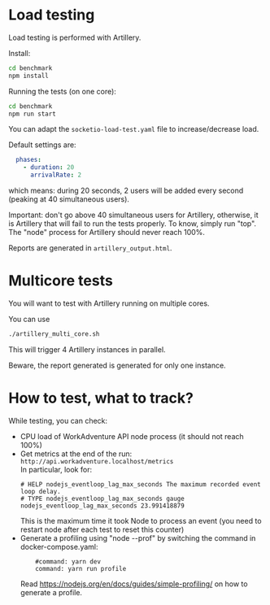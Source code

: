 # Load testing

Load testing is performed with Artillery.

Install:

```bash
cd benchmark
npm install
```

Running the tests (on one core):

```bash
cd benchmark
npm run start
```

You can adapt the `socketio-load-test.yaml` file to increase/decrease load.

Default settings are:

```yaml
  phases:
    - duration: 20
      arrivalRate: 2
```

which means: during 20 seconds, 2 users will be added every second (peaking at 40 simultaneous users).

Important: don't go above 40 simultaneous users for Artillery, otherwise, it is Artillery that will fail to run the tests properly.
To know, simply run "top". The "node" process for Artillery should never reach 100%.

Reports are generated in `artillery_output.html`.

# Multicore tests

You will want to test with Artillery running on multiple cores.

You can use

```bash
./artillery_multi_core.sh
```

This will trigger 4 Artillery instances in parallel.

Beware, the report generated is generated for only one instance.

# How to test, what to track?

While testing, you can check:

- CPU load of WorkAdventure API node process (it should not reach 100%)
- Get metrics at the end of the run: `http://api.workadventure.localhost/metrics`  
  In particular, look for:
  ```
  # HELP nodejs_eventloop_lag_max_seconds The maximum recorded event loop delay.
  # TYPE nodejs_eventloop_lag_max_seconds gauge
  nodejs_eventloop_lag_max_seconds 23.991418879
  ```
  This is the maximum time it took Node to process an event (you need to restart node after each test to reset this counter)
- Generate a profiling using "node --prof" by switching the command in docker-compose.yaml:
  ```
      #command: yarn dev
      command: yarn run profile
  ```
  Read https://nodejs.org/en/docs/guides/simple-profiling/ on how to generate a profile.


